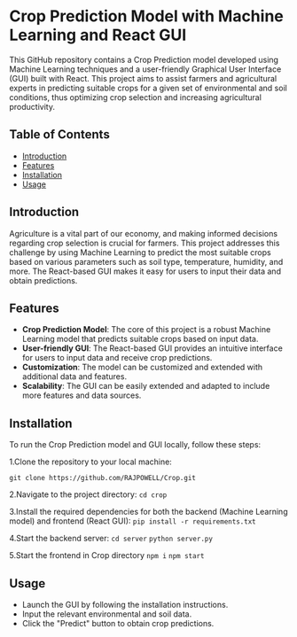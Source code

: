 # Crop Prediction Model with Machine Learning and React GUI

This GitHub repository contains a Crop Prediction model developed using Machine Learning techniques and a user-friendly Graphical User Interface (GUI) built with React. This project aims to assist farmers and agricultural experts in predicting suitable crops for a given set of environmental and soil conditions, thus optimizing crop selection and increasing agricultural productivity.

## Table of Contents
- [Introduction](#introduction)
- [Features](#features)
- [Installation](#installation)
- [Usage](#usage)


## Introduction

Agriculture is a vital part of our economy, and making informed decisions regarding crop selection is crucial for farmers. This project addresses this challenge by using Machine Learning to predict the most suitable crops based on various parameters such as soil type, temperature, humidity, and more. The React-based GUI makes it easy for users to input their data and obtain predictions.

## Features

- **Crop Prediction Model**: The core of this project is a robust Machine Learning model that predicts suitable crops based on input data.
- **User-friendly GUI**: The React-based GUI provides an intuitive interface for users to input data and receive crop predictions.
- **Customization**: The model can be customized and extended with additional data and features.
- **Scalability**: The GUI can be easily extended and adapted to include more features and data sources.

## Installation

To run the Crop Prediction model and GUI locally, follow these steps:

   1.Clone the repository to your local machine:

   
   ```git clone https://github.com/RAJPOWELL/Crop.git```
   
   2.Navigate to the project directory:
   ```cd crop```
   
   3.Install the required dependencies for both the backend (Machine Learning model) and frontend (React GUI):
   ```pip install -r requirements.txt```
   
   
   4.Start the backend server:
   ```cd server```
   ```python server.py```
   
   5.Start the frontend in Crop directory
   ```npm i```
   ```npm start```
   
## Usage
- Launch the GUI by following the installation instructions.
- Input the relevant environmental and soil data.
- Click the "Predict" button to obtain crop predictions.
	
   

    

   

